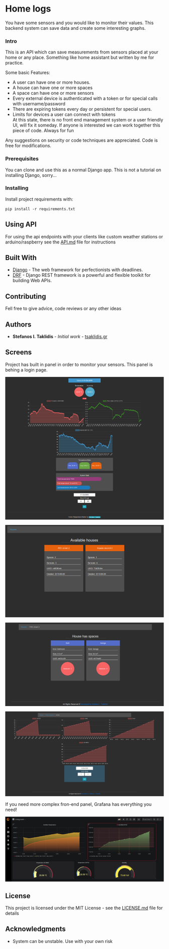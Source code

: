 # Home logs

You have some sensors and you would like to monitor their values. This backend system can save data and create some interesting graphs.

### Intro

This is an API which can save measurements from sensors placed at your home or any place. Something like home assistant but written by me for practice. 

Some basic Features: 
- A user can have one or more houses. 
- A house can have one or more spaces
- A space can have one or more sensors
- Every external device is authenticated with a token or for special calls with username/password
- There are expiring tokens every day or persistent for special users.
- Limits for devices a user can connect with tokens   
At this state, there is no front end management system or a user friendly UI, will fix it someday. If anyone is interested we can work together this piece of code.  Always for fun

Any suggestions on security or code techniques are appreciated.  Code is free for modifications.

### Prerequisites

You can clone and use this as a normal Django app. This is not a tutorial on installing Django, sorry...


### Installing

Install project requirements with:

```
pip install -r requirements.txt
```

## Using API

For using the api endpoints with your clients like custom weather stations or arduino/raspberry see the [API.md](README_API.md) file for instructions

## Built With

* [Django](https://www.djangoproject.com/) - The web framework for perfectionists with deadlines.
* [DRF](https://www.django-rest-framework.org/) - Django REST framework is a powerful and flexible toolkit for building Web APIs.

## Contributing

Fell free to give advice, code reviews or any other ideas

## Authors

* **Stefanos I. Taklidis** - *Initial work* - [tsaklidis.gr](https://tsaklidis.gr)

## Screens

Project has built in panel in order to monitor your sensors. This panel is behing a login page. 

![](photo/range.png)

![](photo/panel_1.png)

![](photo/panel_2.png)

![](photo/panel_3.png)


If you need more complex fron-end panel, Grafana has everything you need!

![](photo/grafana2.png)

## License

This project is licensed under the MIT License - see the [LICENSE.md](LICENSE.md) file for details

## Acknowledgments

* System can be unstable. Use with your own risk

